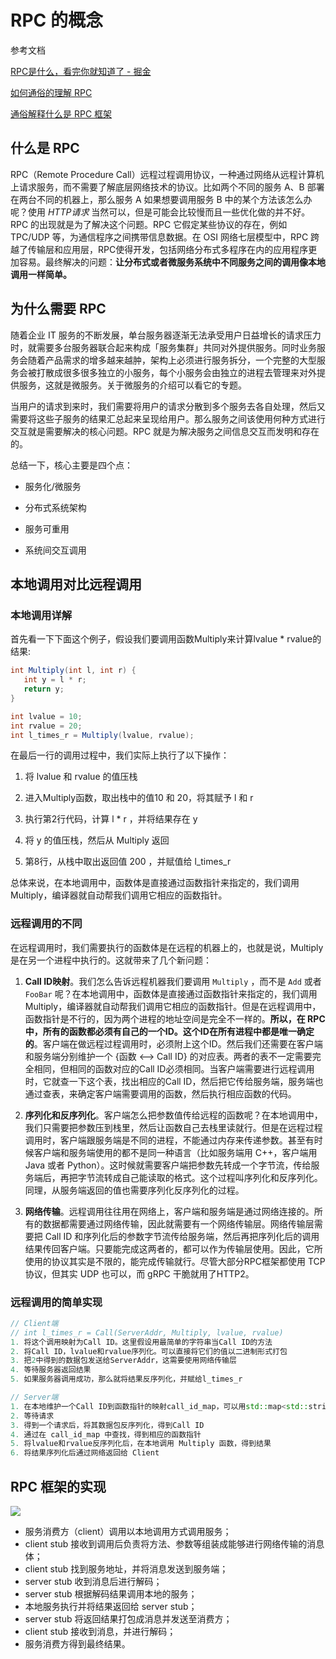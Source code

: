 # RPC 的概念

参考文档

[RPC是什么，看完你就知道了 - 掘金](https://juejin.cn/post/6861560477995139080)

[如何通俗的理解 RPC](https://zhuanlan.zhihu.com/p/36427583)

[通俗解释什么是 RPC 框架](https://www.zhihu.com/question/25536695)

## 什么是 RPC

RPC（Remote Procedure Call）远程过程调用协议，一种通过网络从远程计算机上请求服务，而不需要了解底层网络技术的协议。比如两个不同的服务 A、B 部署在两台不同的机器上，那么服务 A 如果想要调用服务 B 中的某个方法该怎么办呢？使用 *HTTP请求* 当然可以，但是可能会比较慢而且一些优化做的并不好。 RPC 的出现就是为了解决这个问题。RPC 它假定某些协议的存在，例如 TPC/UDP 等，为通信程序之间携带信息数据。在 OSI 网络七层模型中，RPC 跨越了传输层和应用层，RPC使得开发，包括网络分布式多程序在内的应用程序更加容易。最终解决的问题：**让分布式或者微服务系统中不同服务之间的调用像本地调用一样简单。**

## 为什么需要 RPC

随着企业 IT 服务的不断发展，单台服务器逐渐无法承受用户日益增长的请求压力时，就需要多台服务器联合起来构成「服务集群」共同对外提供服务。同时业务服务会随着产品需求的增多越来越肿，架构上必须进行服务拆分，一个完整的大型服务会被打散成很多很多独立的小服务，每个小服务会由独立的进程去管理来对外提供服务，这就是微服务。关于微服务的介绍可以看它的专题。

当用户的请求到来时，我们需要将用户的请求分散到多个服务去各自处理，然后又需要将这些子服务的结果汇总起来呈现给用户。那么服务之间该使用何种方式进行交互就是需要解决的核心问题。RPC 就是为解决服务之间信息交互而发明和存在的。

总结一下，核心主要是四个点：

* 服务化/微服务

* 分布式系统架构

* 服务可重用

* 系统间交互调用

## 本地调用对比远程调用

### 本地调用详解

首先看一下下面这个例子，假设我们要调用函数Multiply来计算lvalue * rvalue的结果:

```java
int Multiply(int l, int r) {
   int y = l * r;
   return y;
}

int lvalue = 10;
int rvalue = 20;
int l_times_r = Multiply(lvalue, rvalue);
```

在最后一行的调用过程中，我们实际上执行了以下操作：

1. 将 lvalue 和 rvalue 的值压栈

2. 进入Multiply函数，取出栈中的值10 和 20，将其赋予 l 和 r

3. 执行第2行代码，计算 l * r ，并将结果存在 y

4. 将 y 的值压栈，然后从 Multiply 返回

5. 第8行，从栈中取出返回值 200 ，并赋值给 l_times_r

总体来说，在本地调用中，函数体是直接通过函数指针来指定的，我们调用 Multiply，编译器就自动帮我们调用它相应的函数指针。

### 远程调用的不同

在远程调用时，我们需要执行的函数体是在远程的机器上的，也就是说，Multiply 是在另一个进程中执行的。这就带来了几个新问题：

1. **Call ID映射**。我们怎么告诉远程机器我们要调用 `Multiply` ，而不是 `Add` 或者 `FooBar` 呢？在本地调用中，函数体是直接通过函数指针来指定的，我们调用Multiply，编译器就自动帮我们调用它相应的函数指针。但是在远程调用中，函数指针是不行的，因为两个进程的地址空间是完全不一样的。**所以，在 RPC 中，所有的函数都必须有自己的一个ID。这个ID在所有进程中都是唯一确定的**。客户端在做远程过程调用时，必须附上这个ID。然后我们还需要在客户端和服务端分别维护一个 {函数 <--> Call ID} 的对应表。两者的表不一定需要完全相同，但相同的函数对应的Call ID必须相同。当客户端需要进行远程调用时，它就查一下这个表，找出相应的Call ID，然后把它传给服务端，服务端也通过查表，来确定客户端需要调用的函数，然后执行相应函数的代码。

2. **序列化和反序列化**。客户端怎么把参数值传给远程的函数呢？在本地调用中，我们只需要把参数压到栈里，然后让函数自己去栈里读就行。但是在远程过程调用时，客户端跟服务端是不同的进程，不能通过内存来传递参数。甚至有时候客户端和服务端使用的都不是同一种语言（比如服务端用 C++，客户端用 Java 或者 Python）。这时候就需要客户端把参数先转成一个字节流，传给服务端后，再把字节流转成自己能读取的格式。这个过程叫序列化和反序列化。同理，从服务端返回的值也需要序列化反序列化的过程。

3. **网络传输**。远程调用往往用在网络上，客户端和服务端是通过网络连接的。所有的数据都需要通过网络传输，因此就需要有一个网络传输层。网络传输层需要把 Call ID 和序列化后的参数字节流传给服务端，然后再把序列化后的调用结果传回客户端。只要能完成这两者的，都可以作为传输层使用。因此，它所使用的协议其实是不限的，能完成传输就行。尽管大部分RPC框架都使用 TCP 协议，但其实 UDP 也可以，而 gRPC 干脆就用了HTTP2。

### 远程调用的简单实现

```cpp
// Client端 
// int l_times_r = Call(ServerAddr, Multiply, lvalue, rvalue)
1. 将这个调用映射为Call ID。这里假设用最简单的字符串当Call ID的方法
2. 将Call ID，lvalue和rvalue序列化。可以直接将它们的值以二进制形式打包
3. 把2中得到的数据包发送给ServerAddr，这需要使用网络传输层
4. 等待服务器返回结果
5. 如果服务器调用成功，那么就将结果反序列化，并赋给l_times_r

// Server端
1. 在本地维护一个Call ID到函数指针的映射call_id_map，可以用std::map<std::string, std::function<>>
2. 等待请求
3. 得到一个请求后，将其数据包反序列化，得到Call ID
4. 通过在 call_id_map 中查找，得到相应的函数指针
5. 将lvalue和rvalue反序列化后，在本地调用 Multiply 函数，得到结果
6. 将结果序列化后通过网络返回给 Client
```

## RPC 框架的实现

![](https://pic1.zhimg.com/80/v2-6cd209d81cbdf968cbc83ab4baed8755_1440w.jpg?source=1940ef5c)

- 服务消费方（client）调用以本地调用方式调用服务；
- client stub 接收到调用后负责将方法、参数等组装成能够进行网络传输的消息体；
- client stub 找到服务地址，并将消息发送到服务端；
- server stub 收到消息后进行解码；
- server stub 根据解码结果调用本地的服务；
- 本地服务执行并将结果返回给 server stub；
- server stub 将返回结果打包成消息并发送至消费方；
- client stub 接收到消息，并进行解码；
- 服务消费方得到最终结果。
